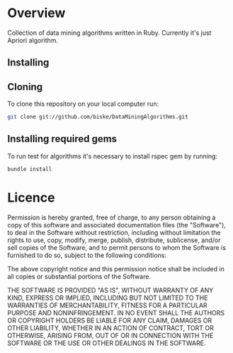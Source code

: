 # Overview

Collection of data mining algorithms written in Ruby. Currently it's just Apriori algorithm.

## Installing

## Cloning
To clone this repository on your local computer run:
```bash
git clone git://github.com/biske/DataMiningAlgorithms.git
```

## Installing required gems
To run test for algorithms it's necessary to install rspec gem by running:
```bash
bundle install
```

# Licence

Permission is hereby granted, free of charge, to any person obtaining
a copy of this software and associated documentation files (the
"Software"), to deal in the Software without restriction, including
without limitation the rights to use, copy, modify, merge, publish,
distribute, sublicense, and/or sell copies of the Software, and to
permit persons to whom the Software is furnished to do so, subject to
the following conditions:

The above copyright notice and this permission notice shall be
included in all copies or substantial portions of the Software.

THE SOFTWARE IS PROVIDED "AS IS", WITHOUT WARRANTY OF ANY KIND,
EXPRESS OR IMPLIED, INCLUDING BUT NOT LIMITED TO THE WARRANTIES OF
MERCHANTABILITY, FITNESS FOR A PARTICULAR PURPOSE AND
NONINFRINGEMENT. IN NO EVENT SHALL THE AUTHORS OR COPYRIGHT HOLDERS BE
LIABLE FOR ANY CLAIM, DAMAGES OR OTHER LIABILITY, WHETHER IN AN ACTION
OF CONTRACT, TORT OR OTHERWISE, ARISING FROM, OUT OF OR IN CONNECTION
WITH THE SOFTWARE OR THE USE OR OTHER DEALINGS IN THE SOFTWARE.